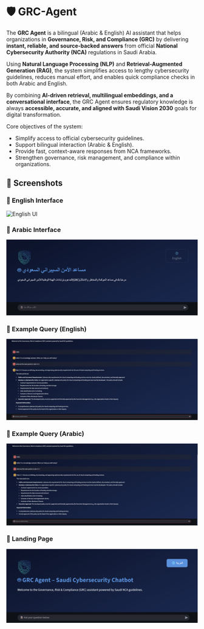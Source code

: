 # 🛡️ GRC-Agent  

The **GRC Agent** is a bilingual (Arabic & English) AI assistant that helps organizations in **Governance, Risk, and Compliance (GRC)** by delivering **instant, reliable, and source-backed answers** from official **National Cybersecurity Authority (NCA)** regulations in Saudi Arabia.  

Using **Natural Language Processing (NLP)** and **Retrieval-Augmented Generation (RAG)**, the system simplifies access to lengthy cybersecurity guidelines, reduces manual effort, and enables quick compliance checks in both Arabic and English.  

By combining **AI-driven retrieval, multilingual embeddings, and a conversational interface**, the GRC Agent ensures regulatory knowledge is always **accessible, accurate, and aligned with Saudi Vision 2030** goals for digital transformation.  

Core objectives of the system:  
- Simplify access to official cybersecurity guidelines.  
- Support bilingual interaction (Arabic & English).  
- Provide fast, context-aware responses from NCA frameworks.  
- Strengthen governance, risk management, and compliance within organizations.  

## 📸 Screenshots  

### 🔹 English Interface  
![English UI](image/Screenshot%202025-09-08%20at%2012.30.48%20PM.png)  

### 🔹 Arabic Interface  
![Arabic UI](image/Screenshot%202025-09-08%20at%2012.22.26%20PM.png)  

### 🔹 Example Query (English)  
![English Query](image/Screenshot%202025-09-08%20at%2012.24.10%20PM.png)  

### 🔹 Example Query (Arabic)  
![Arabic Query](image/Screenshot%202025-09-08%20at%2012.21.36%20PM.png)  

### 🔹 Landing Page  
![Landing Page](image/Screenshot%202025-09-08%20at%2012.25.07%20PM.png)  
